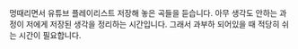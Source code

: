 멍때리면서 유튜브 플레이리스트 저장해 놓은 곡들을 듣습니다.
아무 생각도 안하는 과정이 저에게 저장된 생각을 정리하는 시간입니다. 그래서 과부하 되어있을 때 적당히 쉬는 시간이 필요합니다.
